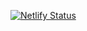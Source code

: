 [![Netlify Status](https://api.netlify.com/api/v1/badges/e0689e95-8ab3-4790-826d-a90652036d17/deploy-status)](https://app.netlify.com/sites/counterfactual/deploys)
